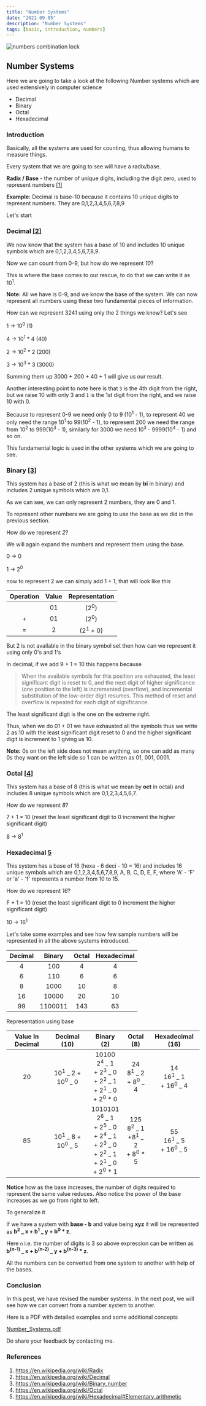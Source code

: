 ```yaml
---
title: "Number Systems"
date: "2021-09-05"
description: "Number Systems"
tags: [basic, introduction, numbers]
---
```


![numbers combination lock](numbers.jpg)

## Number Systems

Here we are going to take a look at the following Number systems which are used extensively in computer science

- Decimal
- Binary
- Octal
- Hexadecimal

### Introduction

Basically, all the systems are used for counting, thus allowing humans to measure things.

Every system that we are going to see will have a radix/base.

**Radix / Base** - the number of unique digits, including the digit zero, used to represent numbers [[1]](https://en.wikipedia.org/wiki/Radix)

**Example:** Decimal is base-10 because it contains 10 unique digits to represent numbers. They are
0,1,2,3,4,5,6,7,8,9

Let's start

### Decimal [[2]](https://en.wikipedia.org/wiki/Decimal)


We now know that the system has a base of 10 and includes 10 unique symbols which are 0,1,2,3,4,5,6,7,8,9.

Now we can count from 0-9, but how do we represent _10_?

This is where the base comes to our rescue, to do that we can write it as 10<sup>1</sup>.

**Note:** All we have is 0-9, and we know the base of the system. We can now represent all numbers using these two fundamental pieces of information.

How can we represent 3241 using only the 2 things we know? Let's see

1 -> 10<sup>0</sup> (1)

4 -> 10<sup>1</sup> \* 4 (40)

2 -> 10<sup>2</sup> \* 2 (200)

3 -> 10<sup>3</sup> \* 3 (3000)

Summing them up 3000 + 200 + 40 + 1 will give us our result.

Another interesting point to note here is that `3` is the 4th digit from the right, but we raise 10 with only 3 and `1` is the 1st digit from the right, and we raise 10 with 0.

Because to represent 0-9 we need only 0 to 9 (10<sup>1</sup> - 1), to represent 40 we only need the range 10<sup>1</sup> to 99(10<sup>2</sup> - 1), to represent 200 we need the range from 10<sup>2</sup> to 999(10<sup>3</sup> - 1), similarly for 3000 we need 10<sup>3</sup> - 9999(10<sup>4</sup> - 1) and so on.

This fundamental logic is used in the other systems which we are going to see.

### Binary [[3]](https://en.wikipedia.org/wiki/Binary_number)


This system has a base of 2 (this is what we mean by **bi** in binary) and includes 2 unique symbols which are 0,1.

As we can see, we can only represent 2 numbers, they are 0 and 1.

To represent other numbers we are going to use the base as we did in the previous section.

How do we represent _2_?

We will again expand the numbers and represent them using the base.

0 -> 0

1 -> 2<sup>0</sup>

now to represent 2 we can simply add 1 + 1, that will look like this

| Operation | Value |   Representation    |
| :-------: | :---: | :-----------------: |
|           |  01   |   (2<sup>0</sup>)   |
|     +     |  01   |   (2<sup>0</sup>)   |
|     =     |   2   | (2<sup>1</sup> + 0) |

But 2 is not available in the binary symbol set then how can we represent it using only 0's and 1's

In decimal, if we add 9 + 1 = 10 this happens because

> When the available symbols for this position are exhausted, the least significant digit is reset to 0, and the next digit of higher significance (one position to the left) is incremented (overflow), and incremental substitution of the low-order digit resumes. This method of reset and overflow is repeated for each digit of significance.

The least significant digit is the one on the extreme right.

Thus, when we do 01 + 01 we have exhausted all the symbols thus we write 2 as 10 with the least significant digit reset to 0 and the higher significant digit is increment to 1 giving us 10.

**Note:** 0s on the left side does not mean anything, so one can add as many 0s they want on the left side so
1 can be written as 01, 001, 0001.

### Octal [[4]](https://en.wikipedia.org/wiki/Octal)


This system has a base of 8 (this is what we mean by **oct** in octal) and includes 8 unique symbols which are 0,1,2,3,4,5,6,7.

How do we represent _8_?

7 + 1 = 10 (reset the least significant digit to 0 increment the higher significant digit)

8 -> 8<sup>1</sup>

### Hexadecimal [5](https://en.wikipedia.org/wiki/Hexadecimal#Elementary_arithmetic)

This system has a base of 16 (hexa - 6 deci - 10 = 16) and includes 16 unique symbols which are 0,1,2,3,4,5,6,7,8,9, A, B, C, D, E, F, where 'A' - 'F' or 'a' - 'f' represents a number from 10 to 15.

How do we represent _16_?

F + 1 = 10 (reset the least significant digit to 0 increment the higher significant digit)

10 -> 16<sup>1</sup>

Let's take some examples and see how few sample numbers will be represented in all the above systems introduced.

| Decimal | Binary  | Octal | Hexadecimal |
| :-----: | :-----: | :---: | :---------: |
|    4    |   100   |   4   |      4      |
|    6    |   110   |   6   |      6      |
|    8    |  1000   |  10   |      8      |
|   16    |  10000  |  20   |     10      |
|   99    | 1100011 |  143  |     63      |

Representation using base

| Value In Decimal |              Decimal (10)               |                                                                                          Binary (2)                                                                                          |                                    Octal (8)                                    |                    Hexadecimal (16)                    |
| :--------------: | :-------------------------------------: | :------------------------------------------------------------------------------------------------------------------------------------------------------------------------------------------: | :-----------------------------------------------------------------------------: | :----------------------------------------------------: |
|        20        | 10<sup>1</sup> _ 2 + 10<sup>0</sup> _ 0 |                            10100 <br />2<sup>4</sup> _ 1 <br />+ 2<sup>3</sup> _ 0 <br />+ 2<sup>2</sup> _ 1 <br />+ 2<sup>1</sup> _ 0 <br />+ 2<sup>0</sup> \* 0                            |              24 <br />8<sup>1</sup> _ 2 <br />+ 8<sup>0</sup> _ 4               | 14 <br />16<sup>1</sup> _ 1 <br />+ 16<sup>0</sup> _ 4 |
|        85        | 10<sup>1</sup> _ 8 + 10<sup>0</sup> _ 5 | 1010101 <br />2<sup>6</sup> _ 1 <br />+ 2<sup>5</sup> _ 0 <br />+ 2<sup>4</sup> _ 1 <br />+ 2<sup>3</sup> _ 0 <br />+ 2<sup>2</sup> _ 1 <br />+ 2<sup>1</sup> _ 0 <br />+ 2<sup>0</sup> \* 1 | 125 <br />8<sup>2</sup> _ 1<br /> +8<sup>1</sup> _ 2<br /> + 8<sup>0</sup> \* 5 | 55 <br />16<sup>1</sup> _ 5<br /> + 16<sup>0</sup> _ 5 |

**Notice** how as the base increases, the number of digits required to represent the same value reduces. Also notice the power of the base increases as we go from right to left.

To generalize it

If we have a system with **base - b** and value being **xyz** it will be represented as
**b<sup>2</sup> _ x + b<sup>1</sup> _ y + b<sup>0</sup> \* z**.

Here `n` i.e. the number of digits is 3 so above expression can be written as
**b<sup>(n-1)</sup> _ x + b<sup>(n-2)</sup> _ y + b<sup>(n-3)</sup> \* z**.

All the numbers can be converted from one system to another with help of the bases.

### Conclusion

In this post, we have revised the number systems. In the next post, we will see how we can convert from a number system to another.

Here is a PDF with detailed examples and some additional concepts

[Number_Systems.pdf](Number_Systems_1.pdf)

Do share your feedback by contacting me.

### References

1. https://en.wikipedia.org/wiki/Radix
2. https://en.wikipedia.org/wiki/Decimal
3. https://en.wikipedia.org/wiki/Binary_number
4. https://en.wikipedia.org/wiki/Octal
5. https://en.wikipedia.org/wiki/Hexadecimal#Elementary_arithmetic
